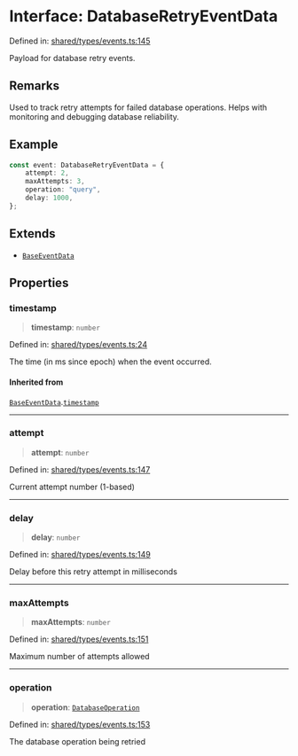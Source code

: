 # Interface: DatabaseRetryEventData

Defined in: [shared/types/events.ts:145](https://github.com/Nick2bad4u/Uptime-Watcher/blob/main/shared/types/events.ts#L145)

Payload for database retry events.

## Remarks

Used to track retry attempts for failed database operations. Helps with
monitoring and debugging database reliability.

## Example

```typescript
const event: DatabaseRetryEventData = {
    attempt: 2,
    maxAttempts: 3,
    operation: "query",
    delay: 1000,
};
```

## Extends

- [`BaseEventData`](BaseEventData.md)

## Properties

### timestamp

> **timestamp**: `number`

Defined in: [shared/types/events.ts:24](https://github.com/Nick2bad4u/Uptime-Watcher/blob/main/shared/types/events.ts#L24)

The time (in ms since epoch) when the event occurred.

#### Inherited from

[`BaseEventData`](BaseEventData.md).[`timestamp`](BaseEventData.md#timestamp)

***

### attempt

> **attempt**: `number`

Defined in: [shared/types/events.ts:147](https://github.com/Nick2bad4u/Uptime-Watcher/blob/main/shared/types/events.ts#L147)

Current attempt number (1-based)

***

### delay

> **delay**: `number`

Defined in: [shared/types/events.ts:149](https://github.com/Nick2bad4u/Uptime-Watcher/blob/main/shared/types/events.ts#L149)

Delay before this retry attempt in milliseconds

***

### maxAttempts

> **maxAttempts**: `number`

Defined in: [shared/types/events.ts:151](https://github.com/Nick2bad4u/Uptime-Watcher/blob/main/shared/types/events.ts#L151)

Maximum number of attempts allowed

***

### operation

> **operation**: [`DatabaseOperation`](../type-aliases/DatabaseOperation.md)

Defined in: [shared/types/events.ts:153](https://github.com/Nick2bad4u/Uptime-Watcher/blob/main/shared/types/events.ts#L153)

The database operation being retried
